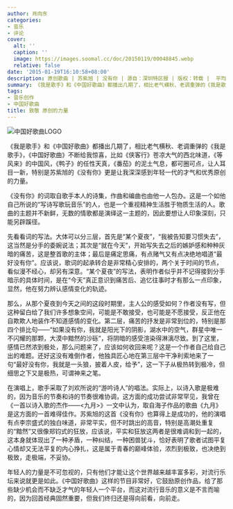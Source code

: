 ```yaml
---
author: 肖向东
categories:
- 音乐
- 评论
cover:
  alt: ''
  caption: ''
  image: https://images.soomal.cc/doc/20150119/00048845.webp
  relative: false
date: '2015-01-19T16:10:58+08:00'
description: 原创歌曲 | 苏紫旭 | 没有你 | 源自：深圳特区报 | 版权：转载 |  平均/总评分：10.00/10
summary: 《我是歌手》和《中国好歌曲》都播出几期了，相比老气横秋、老调重弹的《我是歌手》，《中国好歌曲》不断给我惊喜，比如《侠客行》苍凉大气的西北味道，《等风来》的中国风，《鸭子》的任性天真，《番茄》的泥土气息，都可圈可点，让人耳目一新，特别是苏紫旭的《没有你》更是让我深深感到年轻一代的才气和优秀原创的力量……
tags:
- 音乐创作
- 中国好歌曲
title: 致敬 原创的力量
---
```


![中国好歌曲LOGO](https://images.soomal.cc/doc/20150119/00048845.webp)





《我是歌手》和《中国好歌曲》都播出几期了，相比老气横秋、老调重弹的《我是歌手》，《中国好歌曲》不断给我惊喜，比如《侠客行》苍凉大气的西北味道，《等风来》的中国风，《鸭子》的任性天真，《番茄》的泥土气息，都可圈可点，让人耳目一新，特别是苏紫旭的《没有你》更是让我深深感到年轻一代的才气和优秀原创的力量。

《没有你》的词取自歌手本人的诗集，作曲和编曲也由他一人包办。这是一个如他自己所说的“写诗写歌玩音乐”的人，也是一个重视精神生活胜于物质生活的人。歌曲的主题并不新鲜，无数的情歌都是演绎这一主题的，因此要想让人印象深刻，只能另辟蹊径。

先看看词的写法。大体可以分三层，首先是“某个夏夜”，“我被告知要习惯失去”，这当然是分手的委婉说法；其次是“就在今天”，开始写失去之后的嫉妒感和种种灰暗的痛苦，这是整首歌的主体；最后是痛定思痛，有点赌气又有点决绝地唱道“最好没有你”。应该说，歌词的起承转合是非常精心安排的，两个关于时间的节点，看似漫不经心，却另有深意。“某个夏夜”的写法，表明作者似乎并不记得接到分手暗示的具体时间，是在“今天”真正意识到痛苦后、追忆往事时才有那么一点印象，显然，他在努力辨认感情变化的轨迹。

那么，从那个夏夜到今天之间的这段时期里，主人公的感受如何？作者没有写，但这种留白给了我们许多想象空间，可能是不敢接受，也可能是不愿接受，反正他在自欺欺人地装作不知道感情的变化。第二层，痛苦的抒发是非常到位的，特别是那四个排比句――“如果没有你，我就是阳光下的阴影，湖水中的空气，群星中唯一不闪耀的那颗，大漠中黯然的沙砾”，将阴暗的感受渲染得淋漓尽致。到了这里，感情已然浓到极处，那么问题来了，应该如何收回来呢？这是一个作者自己给自己出的难题。还好这没有难倒作者，他独具匠心地在第三层中干净利索地来了一句“最好没有你，我就是一头狼，披着人皮，给予”，这一下子从极热转到极冷，但细思之下又是极热，可谓神来之笔。

在演唱上，歌手采取了刘欢所说的“游吟诗人”的唱法。实际上，以诗入歌是极难的，因为音乐的节奏和诗的节奏很难协调，这方面的成功尝试非常罕见，我曾在《一首以诗入歌的杰作――<九月>》一文中认为，取自海子作品的歌曲《九月》是这方面的一首难得佳作。苏紫旭的这首《没有你》也算得上是成功的，他的演唱有点李宗盛式的独白味道，非常平实，但不时跳出的高音，特别是高潮处重复的“黯然”又很像郑钧式的狂放，应该说，平实和狂放这两者是很难调和到一起的，这本身就体现出了一种矛盾，一种纠结，一种困兽犹斗，恰好表明了歌者试图平复心情却又无法平复的内心挣扎，这是属于青春的巅峰体验，浓烈到极致，也决绝到极致，走极端，不妥协。

年轻人的力量是不可忽视的，只有他们才能让这个世界越来越丰富多彩，对流行乐坛来说就更是如此。《中国好歌曲》这样的节目非常好，它鼓励原创作品，给了那些缺少机会而不缺乏才气的年轻人一个平台，而这对流行音乐的意义是不言而喻的，因为回首经典固然重要，但我们终归还是得向前看，向前走。
